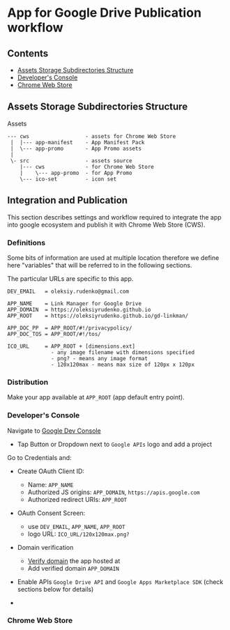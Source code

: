 # App for Google Drive Publication workflow

## Contents
 * [Assets Storage Subdirectories Structure](#assets-storage-subdirectories-structure)
 * [Developer's Console](#developers-console)
 * [Chrome Web Store](#chrome-web-store)

## Assets Storage Subdirectories Structure
Assets
```text
--- cws                  - assets for Chrome Web Store
 |  |--- app-manifest    - App Manifest Pack
 |  \--- app-promo       - App Promo assets
 |
 \- src                  - assets source
    |--- cws             - for Chrome Web Store
    |    \--- app-promo  - for App Promo
    \--- ico-set         - icon set
```

## Integration and Publication

This section describes settings and workflow required to integrate
the app into google ecosystem and publish it with Chrome Web Store (CWS).

### Definitions

Some bits of information are used at multiple location therefore we
define here "variables" that will be referred to in the following sections.

The particular URLs are specific to this app.

```text
DEV_EMAIL   = oleksiy.rudenko@gmail.com

APP_NAME    = Link Manager for Google Drive
APP_DOMAIN  = https://oleksiyrudenko.github.io
APP_ROOT    = https://oleksiyrudenko.github.io/gd-linkman/

APP_DOC_PP  = APP_ROOT/#!/privacypolicy/
APP_DOC_TOS = APP_ROOT/#!/tos/

ICO_URL     = APP_ROOT + [dimensions.ext]
              - any image filename with dimensions specified
              - png? - means any image format
              - 120x120max - means max size of 120px x 120px

```

### Distribution

Make your app available at `APP_ROOT` (app default entry point).

### Developer's Console

Navigate to [Google Dev Console](https://console.developers.google.com/apis/dashboard)
 * Tap Button or Dropdown next to `Google APIs` logo and add a project

Go to Credentials and:
 * Create OAuth Client ID:
   - Name: `APP_NAME`
   - Authorized JS origins: `APP_DOMAIN`, `https://apis.google.com`
   - Authorized redirect URIs: `APP_ROOT`
 * OAuth Consent Screen:
   - use `DEV_EMAIL`, `APP_NAME`, `APP_ROOT`
   - logo URL: `ICO_URL/120x120max.png?`
 * Domain verification
   - [Verify domain](https://support.google.com/webmasters/answer/35179?hl=en)
     the app hosted at
   - Add verified domain `APP_DOMAIN`

 * Enable APIs `Google Drive API` and `Google Apps Marketplace SDK`
   (check sections below for details)
 *


### Chrome Web Store

